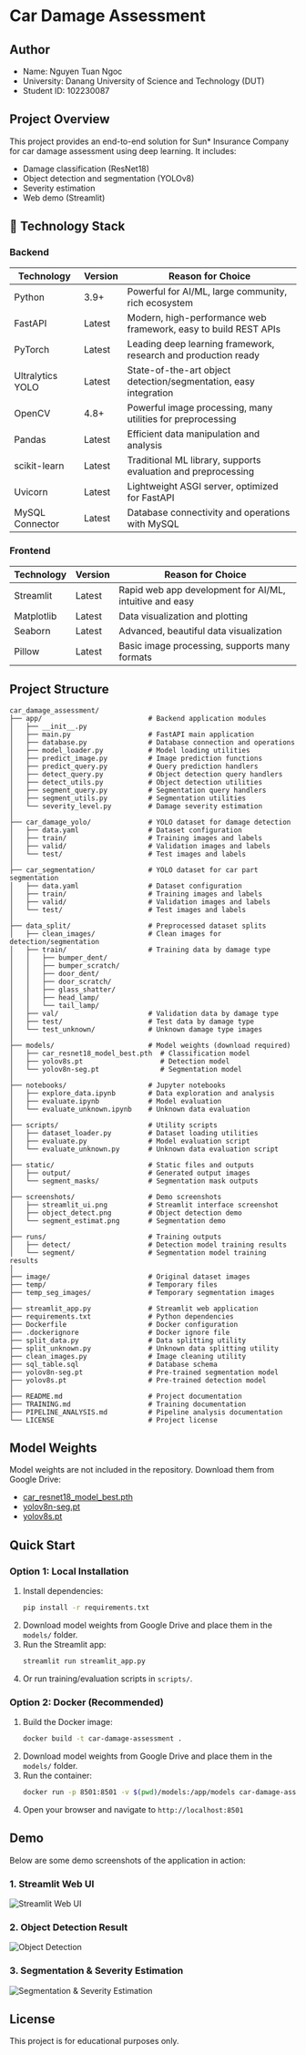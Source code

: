 # Car Damage Assessment

## Author
- Name: Nguyen Tuan Ngoc
- University: Danang University of Science and Technology (DUT)
- Student ID: 102230087

## Project Overview
This project provides an end-to-end solution for Sun* Insurance Company for car damage assessment using deep learning. It includes:
- Damage classification (ResNet18)
- Object detection and segmentation (YOLOv8)
- Severity estimation 
- Web demo (Streamlit)

## 🚀 Technology Stack

### Backend

| Technology         | Version  | Reason for Choice                                                        |
|--------------------|----------|--------------------------------------------------------------------------|
| Python             | 3.9+     | Powerful for AI/ML, large community, rich ecosystem                      |
| FastAPI            | Latest   | Modern, high-performance web framework, easy to build REST APIs           |
| PyTorch            | Latest   | Leading deep learning framework, research and production ready            |
| Ultralytics YOLO   | Latest   | State-of-the-art object detection/segmentation, easy integration          |
| OpenCV             | 4.8+     | Powerful image processing, many utilities for preprocessing               |
| Pandas             | Latest   | Efficient data manipulation and analysis                                  |
| scikit-learn       | Latest   | Traditional ML library, supports evaluation and preprocessing             |
| Uvicorn            | Latest   | Lightweight ASGI server, optimized for FastAPI                            |
| MySQL Connector    | Latest   | Database connectivity and operations with MySQL                           |

### Frontend

| Technology   | Version  | Reason for Choice                                         |
|--------------|----------|----------------------------------------------------------|
| Streamlit    | Latest   | Rapid web app development for AI/ML, intuitive and easy   |
| Matplotlib   | Latest   | Data visualization and plotting                           |
| Seaborn      | Latest   | Advanced, beautiful data visualization                    |
| Pillow       | Latest   | Basic image processing, supports many formats             |

## Project Structure
```
car_damage_assessment/
├── app/                          # Backend application modules
│   ├── __init__.py
│   ├── main.py                   # FastAPI main application
│   ├── database.py               # Database connection and operations
│   ├── model_loader.py           # Model loading utilities
│   ├── predict_image.py          # Image prediction functions
│   ├── predict_query.py          # Query prediction handlers
│   ├── detect_query.py           # Object detection query handlers
│   ├── detect_utils.py           # Object detection utilities
│   ├── segment_query.py          # Segmentation query handlers
│   ├── segment_utils.py          # Segmentation utilities
│   └── severity_level.py         # Damage severity estimation
│
├── car_damage_yolo/              # YOLO dataset for damage detection
│   ├── data.yaml                 # Dataset configuration
│   ├── train/                    # Training images and labels
│   ├── valid/                    # Validation images and labels
│   └── test/                     # Test images and labels
│
├── car_segmentation/             # YOLO dataset for car part segmentation
│   ├── data.yaml                 # Dataset configuration
│   ├── train/                    # Training images and labels
│   ├── valid/                    # Validation images and labels
│   └── test/                     # Test images and labels
│
├── data_split/                   # Preprocessed dataset splits
│   ├── clean_images/             # Clean images for detection/segmentation
│   ├── train/                    # Training data by damage type
│   │   ├── bumper_dent/
│   │   ├── bumper_scratch/
│   │   ├── door_dent/
│   │   ├── door_scratch/
│   │   ├── glass_shatter/
│   │   ├── head_lamp/
│   │   └── tail_lamp/
│   ├── val/                      # Validation data by damage type
│   ├── test/                     # Test data by damage type
│   └── test_unknown/             # Unknown damage type images
│
├── models/                       # Model weights (download required)
│   ├── car_resnet18_model_best.pth  # Classification model
│   ├── yolov8s.pt                   # Detection model
│   └── yolov8n-seg.pt               # Segmentation model
│
├── notebooks/                    # Jupyter notebooks
│   ├── explore_data.ipynb        # Data exploration and analysis
│   ├── evaluate.ipynb            # Model evaluation
│   └── evaluate_unknown.ipynb    # Unknown data evaluation
│
├── scripts/                      # Utility scripts
│   ├── dataset_loader.py         # Dataset loading utilities
│   ├── evaluate.py               # Model evaluation script
│   └── evaluate_unknown.py       # Unknown data evaluation script
│
├── static/                       # Static files and outputs
│   ├── output/                   # Generated output images
│   └── segment_masks/            # Segmentation mask outputs
│
├── screenshots/                  # Demo screenshots
│   ├── streamlit_ui.png          # Streamlit interface screenshot
│   ├── object_detect.png         # Object detection demo
│   └── segment_estimat.png       # Segmentation demo
│
├── runs/                         # Training outputs
│   ├── detect/                   # Detection model training results
│   └── segment/                  # Segmentation model training results
│
├── image/                        # Original dataset images
├── temp/                         # Temporary files
├── temp_seg_images/              # Temporary segmentation images
│
├── streamlit_app.py              # Streamlit web application
├── requirements.txt              # Python dependencies
├── Dockerfile                    # Docker configuration
├── .dockerignore                 # Docker ignore file
├── split_data.py                 # Data splitting utility
├── split_unknown.py              # Unknown data splitting utility
├── clean_images.py               # Image cleaning utility
├── sql_table.sql                 # Database schema
├── yolov8n-seg.pt                # Pre-trained segmentation model
├── yolov8s.pt                    # Pre-trained detection model
│
├── README.md                     # Project documentation
├── TRAINING.md                   # Training documentation
├── PIPELINE_ANALYSIS.md          # Pipeline analysis documentation
└── LICENSE                       # Project license
```

## Model Weights
Model weights are not included in the repository. Download them from Google Drive:
- [car_resnet18_model_best.pth](https://drive.google.com/drive/u/0/folders/1BZrsCd0w1LLyp7skGPFr9yNJtmrVdNJ5)
- [yolov8n-seg.pt](https://drive.google.com/drive/u/0/folders/1BZrsCd0w1LLyp7skGPFr9yNJtmrVdNJ5)
- [yolov8s.pt](https://drive.google.com/drive/u/0/folders/1BZrsCd0w1LLyp7skGPFr9yNJtmrVdNJ5)

## Quick Start

### Option 1: Local Installation
1. Install dependencies:
   ```bash
   pip install -r requirements.txt
   ```
2. Download model weights from Google Drive and place them in the `models/` folder.
3. Run the Streamlit app:
   ```bash
   streamlit run streamlit_app.py
   ```
4. Or run training/evaluation scripts in `scripts/`.

### Option 2: Docker (Recommended)
1. Build the Docker image:
   ```bash
   docker build -t car-damage-assessment .
   ```
2. Download model weights from Google Drive and place them in the `models/` folder.
3. Run the container:
   ```bash
   docker run -p 8501:8501 -v $(pwd)/models:/app/models car-damage-assessment
   ```
4. Open your browser and navigate to `http://localhost:8501`

## Demo
Below are some demo screenshots of the application in action:

### 1. Streamlit Web UI
![Streamlit Web UI](screenshots/streamlit_ui.png)

### 2. Object Detection Result
![Object Detection](screenshots/object_detect.png)

### 3. Segmentation & Severity Estimation
![Segmentation & Severity Estimation](screenshots/segment_estimat.png)

## License
This project is for educational purposes only.
